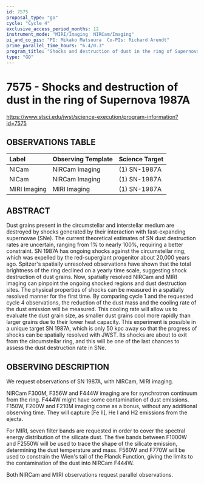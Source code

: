 ```yaml
---
id: 7575
proposal_type: "go"
cycle: "Cycle 4"
exclusive_access_period_months: 12
instrument_mode: "MIRI/Imaging  NIRCam/Imaging"
pi_and_co_pis: "PI: Mikako Matsuura  Co-PIs: Richard Arendt"
prime_parallel_time_hours: "6.4/0.3"
program_title: "Shocks and destruction of dust in the ring of Supernova 1987A"
type: "GO"
---
```

# 7575 - Shocks and destruction of dust in the ring of Supernova 1987A
https://www.stsci.edu/jwst/science-execution/program-information?id=7575
## OBSERVATIONS TABLE
| Label        | Observing Template | Science Target |
| :----------- | :----------------- | :------------- |
| NICam        | NIRCam Imaging     | (1) SN-1987A   |
| NICam        | NIRCam Imaging     | (1) SN-1987A   |
| MIRI Imaging | MIRI Imaging       | (1) SN-1987A   |

## ABSTRACT

Dust grains present in the circumstellar and interstellar medium are destroyed by shocks generated by their interaction with fast-expanding supernovae (SNe). The current theoretical estimates of SN dust destruction rates are uncertain, ranging from 1% to nearly 100%, requiring a better constraint. SN 1987A has ongoing shocks against the circumstellar ring, which was expelled by the red-supergiant progenitor about 20,000 years ago. Spitzer's spatially unresolved observations have shown that the total brightness of the ring declined on a yearly time scale, suggesting shock destruction of dust grains. Now, spatially resolved NIRCam and MIRI imaging can pinpoint the ongoing shocked regions and dust destruction sites. The physical properties of shocks can be measured in a spatially resolved manner for the first time. By comparing cycle 1 and the requested cycle 4 observations, the reduction of the dust mass and the cooling rate of the dust emission will be measured. This cooling rate will allow us to evaluate the dust grain size, as smaller dust grains cool more rapidly than larger grains due to their lower heat capacity. This experiment is possible in a unique target SN 1987A, which is only 50 kpc away so that the progress of shocks can be spatially resolved with JWST. Its shocks are about to exit from the circumstellar ring, and this will be one of the last chances to assess the dust destruction rate in SNe.

## OBSERVING DESCRIPTION

We request observations of SN 1987A, with NIRCam, MIRI imaging.

NIRCam F300M, F356W and F444W imaging are for synchrotron continuum from the ring. F444W might have some contamination of dust emissions. F150W, F200W and F210M imaging come as a bonus, without any additional observing time. They will capture [Fe II], He I and H2 emissions from the ejecta.

For MIRI, seven filter bands are requested in order to cover the spectral energy distribution of the silicate dust. The five bands between F1000W and F2550W will be used to trace the shape of the silicate emission, determining the dust temperature and mass. F560W and F770W will be used to constrain the Wien's tail of the Planck Function, giving the limits to the contamination of the dust into NIRCam F444W.

Both NIRCam and MIRI observations request parallel observations.
